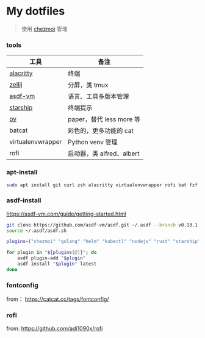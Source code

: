 # My dotfiles

> 使用  [chezmoi](https://www.chezmoi.io) 管理

### tools

| 工具                                | 备注                      |
| ----------------------------------- | ------------------------- |
| [alacritty](https://alacritty.org/) | 终端                      |
| [zellij](https://zellij.dev/)       | 分屏，类 tmux             |
| [asdf-vm](https://asdf-vm.com)      | 语言、工具多版本管理      |
| [starship](https://starship.rs/)    | 终端提示                  |
| [ov](https://github.com/noborus/ov) | paper，替代 less more 等  |
| batcat                              | 彩色的，更多功能的 cat    |
| virtualenvwrapper                   | Python venv 管理          |
| rofi                                | 启动器，类 alfred、albert |

### apt-install 

```bash
sudo apt install git curl zsh alacritty virtualenvwrapper rofi bat fzf -y
```

### asdf-install

https://asdf-vm.com/guide/getting-started.html

```bash
git clone https://github.com/asdf-vm/asdf.git ~/.asdf --branch v0.13.1
source ~/.asdf/asdf.sh

plugins=("chezmoi" "golang" "helm" "kubectl" "nodejs" "rust" "starship" "zellij")

for plugin in "${plugins[@]}"; do
    asdf plugin-add "$plugin"
    asdf install "$plugin" latest
done
```

### fontconfig

from： https://catcat.cc/tags/fontconfig/


### rofi
from: https://github.com/adi1090x/rofi
